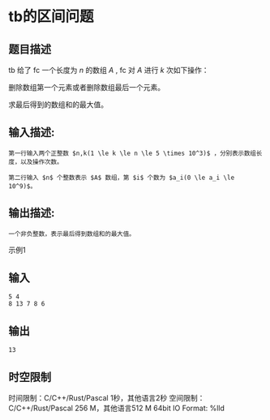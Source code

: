 # tb的区间问题

## 题目描述

tb 给了 fc 一个长度为 $n$ 的数组 $A$ , fc 对 $A$ 进行 $k$ 次如下操作：  
  
删除数组第一个元素或者删除数组最后一个元素。  
  
求最后得到的数组和的最大值。

## 输入描述:
    
    
    第一行输入两个正整数 $n,k(1 \le k \le n \le 5 \times 10^3)$ ，分别表示数组长度，以及操作次数。  
      
    第二行输入 $n$ 个整数表示 $A$ 数组，第 $i$ 个数为 $a_i(0 \le a_i \le 10^9)$。

## 输出描述:
    
    
    一个非负整数，表示最后得到数组和的最大值。

示例1 

## 输入
    
    
    5 4
    8 13 7 8 6

## 输出
    
    
    13


## 时空限制

时间限制：C/C++/Rust/Pascal 1秒，其他语言2秒
空间限制：C/C++/Rust/Pascal 256 M，其他语言512 M
64bit IO Format: %lld